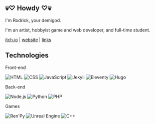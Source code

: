 ## 💀♡ Howdy ♡💀
I'm Rodrick, your demigod.

I'm an artist, hobbyist game and web developer, and full-time student.

<a target="_blank" href="https://rodfireproductions.itch.io/">itch.io</a> | <a target="_blank" href="https://deadinsideartist.art/">website</a> | <a target="_blank" href="https://me.shroom.ink">links</a>

## Technologies
Front-end

![HTML](https://img.shields.io/badge/HTML5-E34F26.svg?style=for-the-badge&logo=HTML5&logoColor=white)
![CSS](https://img.shields.io/badge/CSS3-1572B6.svg?style=for-the-badge&logo=CSS3&logoColor=white)
![JavaScript](https://img.shields.io/badge/JavaScript-F7DF1E.svg?style=for-the-badge&logo=JavaScript&logoColor=black)
![Jekyll](https://img.shields.io/badge/Jekyll-CC0000.svg?style=for-the-badge&logo=Jekyll&logoColor=white)
![Eleventy](https://img.shields.io/badge/Eleventy-222222.svg?style=for-the-badge&logo=Eleventy&logoColor=white)
![Hugo](https://img.shields.io/badge/Hugo-FF4088.svg?style=for-the-badge&logo=Hugo&logoColor=white)

Back-end

![Node.js](https://img.shields.io/badge/Node.js-339933.svg?style=for-the-badge&logo=nodedotjs&logoColor=white)
![Python](https://img.shields.io/badge/Python-3776AB.svg?style=for-the-badge&logo=Python&logoColor=white)
![PHP](https://img.shields.io/badge/PHP-777BB4.svg?style=for-the-badge&logo=PHP&logoColor=white)

Games

![Ren'Py](https://img.shields.io/badge/Ren'Py-FF7F7F.svg?style=for-the-badge&logo=Ren'Py&logoColor=white)
![Unreal Engine](https://img.shields.io/badge/Unreal%20Engine-0E1128.svg?style=for-the-badge&logo=Unreal-Engine&logoColor=white)
![C++](https://img.shields.io/badge/C++-00599C.svg?style=for-the-badge&logo=C++&logoColor=white)
